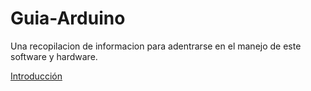 # Guia-Arduino
Una recopilacion de informacion para adentrarse en el manejo de este software y hardware.

[Introducción](Introducción/Introducción.md)
